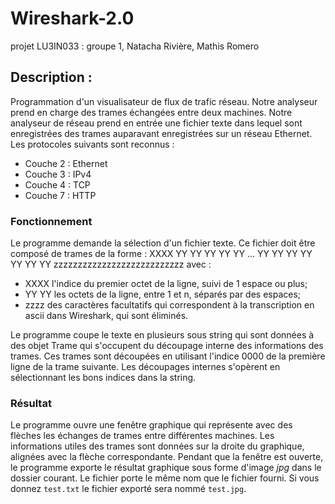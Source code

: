 # Wireshark-2.0
projet LU3IN033 : groupe 1, Natacha Rivière, Mathis Romero

## Description :
Programmation d'un visualisateur de flux de trafic réseau. Notre analyseur prend en charge des trames échangées entre deux machines.
Notre analyseur de réseau prend en entrée une fichier texte dans lequel sont enregistrées des trames auparavant enregistrées sur un réseau Ethernet.
Les protocoles suivants sont reconnus :

- Couche 2 : Ethernet
- Couche 3 : IPv4
- Couche 4 : TCP
- Couche 7 : HTTP

### Fonctionnement
Le programme demande la sélection d'un fichier texte. Ce fichier doit être composé de trames de la forme :
XXXX  YY YY YY YY YY ... YY YY YY YY YY YY YY zzzzzzzzzzzzzzzzzzzzzzzzzzz
avec :

- XXXX l'indice du premier octet de la ligne, suivi de 1 espace ou plus;
- YY YY les octets de la ligne, entre 1 et n, séparés par des espaces;
- zzzz des caractères facultatifs qui correspondent à la transcription en ascii dans Wireshark, qui sont éliminés.

Le programme coupe le texte en plusieurs sous string qui sont données à des objet Trame qui s'occupent du découpage interne des informations des trames.
Ces trames sont découpées en utilisant l'indice 0000 de la première ligne de la trame suivante. 
Les découpages internes s'opèrent en sélectionnant les bons indices dans la string.

### Résultat
Le programme ouvre une fenêtre graphique qui représente avec des flèches les échanges de trames entre différentes machines. Les informations utiles des trames sont données sur la droite du graphique, alignées avec la flèche correspondante.
Pendant que la fenêtre est ouverte, le programme exporte le résultat graphique sous forme d'image *jpg* dans le dossier courant. Le fichier porte le même nom que le fichier fourni. Si vous donnez ``test.txt`` le fichier exporté sera nommé ``test.jpg``.